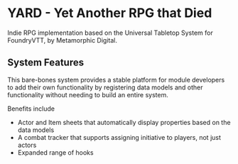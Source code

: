 # YARD - Yet Another RPG that Died

Indie RPG implementation based on the Universal Tabletop System for FoundryVTT, by Metamorphic Digital.

## System Features

This bare-bones system provides a stable platform for module developers to add their own functionality by registering data models and other functionality without needing to build an entire system.

Benefits include
- Actor and Item sheets that automatically display properties based on the data models
- A combat tracker that supports assigning initiative to players, not just actors
- Expanded range of hooks
